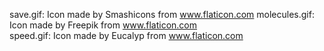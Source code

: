 save.gif: Icon made by Smashicons from www.flaticon.com
molecules.gif: Icon made by Freepik from www.flaticon.com  
speed.gif: Icon made by Eucalyp from www.flaticon.com